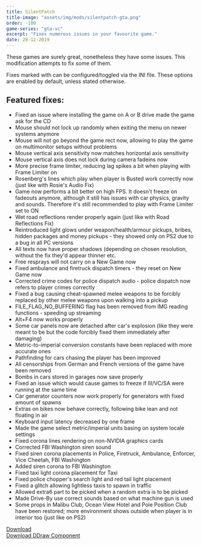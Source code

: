 ```yaml
---
title: SilentPatch
title-image: "assets/img/mods/silentpatch-gta.png"
order: -100
game-series: "gta-vc"
excerpt: "Fixes numerous issues in your favourite game."
date: 28-12-2019
---
```


These games are surely great, nonetheless they have some issues. This modification attempts to fix some of them.

Fixes marked with <i class="fas fa-cog"></i> can be configured/toggled via the INI file. These options are enabled by default, unless stated otherwise.

## Featured fixes:
* Fixed an issue where installing the game on A or B drive made the game ask for the CD
* Mouse should not lock up randomly when exiting the menu on newer systems anymore
* Mouse will not go beyond the game rect now, allowing to play the game on multimonitor setups without problems
* Mouse vertical axis sensitivity now matches horizontal axis sensitivity
* Mouse vertical axis does not lock during camera fadeins now
* More precise frame limiter, reducing lag spikes a bit when playing with Frame Limiter on
* Rosenberg's lines which play when player is Busted work correctly now (just like with Rosie's Audio Fix)
* Game now performs a bit better on high FPS. It doesn't freeze on fadeouts anymore, although it still has issues with car physics, gravity and sounds. Therefore it's still recommended to play with Frame Limiter set to ON
* Wet road reflections render properly again (just like with Road Reflections Fix)
* Reintroduced light glows under weapon/health/armour pickups, bribes, hidden packages and money pickups - they showed only on PS2 due to a bug in all PC versions
* All texts now have proper shadows (depending on chosen resolution, without the fix they'd appear thinner etc.
* Free resprays will not carry on a New Game now
* Fixed ambulance and firetruck dispatch timers - they reset on New Game now
* Corrected crime codes for police dispatch audio - police dispatch now refers to player crimes correctly
* Fixed a bug causing cheat-spawned melee weapons to be forcibly replaced by other melee weapons upon walking into a pickup
* FILE_FLAG_NO_BUFFERING flag has been removed from IMG reading functions - speeding up streaming
* Alt+F4 now works properly
* Some car panels now are detached after car's explosion (like they were meant to be but the code forcibly fixed them immediately after damaging)
* Metric-to-imperial conversion constants have been replaced with more accurate ones
* Pathfinding for cars chasing the player has been improved
* All censorships from German and French versions of the game have been removed
* Bombs in cars stored in garages now save properly
* Fixed an issue which would cause games to freeze if III/VC/SA were running at the same time
* Car generator counters now work properly for generators with fixed amount of spawns
* Extras on bikes now behave correctly, following bike lean and not floating in air
* Keyboard input latency decreased by one frame
* <i class="fas fa-cog"></i> Made the game select metric/imperial units basing on system locale settings
* Fixed corona lines rendering on non-NVIDIA graphics cards
* Corrected FBI Washington siren sound
* <i class="fas fa-cog"></i> Fixed siren corona placements in Police, Firetruck, Ambulance, Enforcer, Vice Cheetah, FBI Washington
* <i class="fas fa-cog"></i> Added siren corona to FBI Washington
* <i class="fas fa-cog"></i> Fixed taxi light corona placement for Taxi
* <i class="fas fa-cog"></i> Fixed police chopper's search light and red tail light placement
* Fixed a glitch allowing lightless taxis to spawn in traffic
* Allowed extra6 part to be picked when a random extra is to be picked
* Made Drive-By use correct sounds based on what machine gun is used
* Some props in Malibu Club, Ocean View Hotel and Pole Position Club have been restored; more environment shows outside when player is in interior too (just like on PS2)


<div class="container">
<div class="row form-group"><a href="http://silent.rockstarvision.com/uploads/SilentPatchVC.zip" class="btn btn-primary btn-lg" role="button">Download</a></div>
<div class="row form-group"><a href="http://silent.rockstarvision.com/uploads/SilentPatchDDraw.zip" class="btn btn-primary btn-lg" role="button">Download DDraw Component</a></div>
</div>